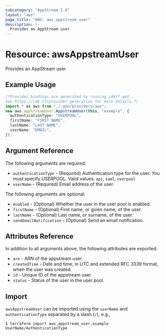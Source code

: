 ```yaml
---
subcategory: "AppStream 2.0"
layout: "aws"
page_title: "AWS: aws_appstream_user"
description: |-
  Provides an AppStream user
---
```


# Resource: awsAppstreamUser

Provides an AppStream user.

## Example Usage

```typescript
/*Provider bindings are generated by running cdktf get.
See https://cdk.tf/provider-generation for more details.*/
import * as aws from "./.gen/providers/aws";
new aws.appstreamUser.AppstreamUser(this, "example", {
  authenticationType: "USERPOOL",
  firstName: "FIRST NAME",
  lastName: "LAST NAME",
  userName: "EMAIL",
});

```

## Argument Reference

The following arguments are required:

* `authenticationType` - (Required) Authentication type for the user. You must specify USERPOOL. Valid values: `api`, `saml`, `userpool`
* `userName` - (Required) Email address of the user.

The following arguments are optional:

* `enabled` - (Optional) Whether the user in the user pool is enabled.
* `firstName` - (Optional) First name, or given name, of the user.
* `lastName` - (Optional) Last name, or surname, of the user.
* `sendEmailNotification` - (Optional) Send an email notification.

## Attributes Reference

In addition to all arguments above, the following attributes are exported:

* `arn` - ARN of the appstream user.
* `createdTime` - Date and time, in UTC and extended RFC 3339 format, when the user was created.
* `id` - Unique ID of the appstream user.
* `status` - Status of the user in the user pool.

## Import

`awsAppstreamUser` can be imported using the `userName` and `authenticationType` separated by a slash (`/`), e.g.,

```console
$ terraform import aws_appstream_user.example UserName/AuthenticationType
```
